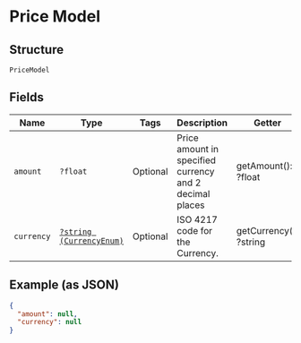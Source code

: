 
# Price Model

## Structure

`PriceModel`

## Fields

| Name | Type | Tags | Description | Getter | Setter |
|  --- | --- | --- | --- | --- | --- |
| `amount` | `?float` | Optional | Price amount in specified currency and 2 decimal places | getAmount(): ?float | setAmount(?float amount): void |
| `currency` | [`?string (CurrencyEnum)`](../../doc/models/currency-enum.md) | Optional | ISO 4217 code for the Currency. | getCurrency(): ?string | setCurrency(?string currency): void |

## Example (as JSON)

```json
{
  "amount": null,
  "currency": null
}
```

